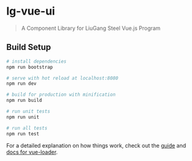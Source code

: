 # lg-vue-ui

> A Component Library for LiuGang Steel Vue.js Program

## Build Setup

``` bash
# install dependencies
npm run bootstrap

# serve with hot reload at localhost:8080
npm run dev

# build for production with minification
npm run build

# run unit tests
npm run unit

# run all tests
npm run test
```

For a detailed explanation on how things work, check out the [guide](http://vuejs-templates.github.io/webpack/) and [docs for vue-loader](http://vuejs.github.io/vue-loader).
